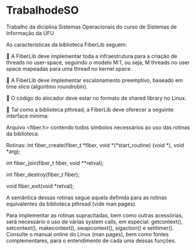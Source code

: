 # TrabalhodeSO
Trabalho da diciplina Sistemas Operacionais do curso de Sistemas de Informação da UFU

As características da biblioteca FiberLib seguem:

 A FiberLib deve implementar toda a infraestrutura para a criação de threads no user-space, seguindo o
modelo M:1, ou seja, M threads no user space mapeadas para uma thread no kernel space.

 A FiberLib deve implementar escalonamento preemptivo, baseado em time slice (algoritmo roundrobin).

 O código do alocador deve estar no formato de shared library no Linux.

 Tal como a biblioteca pthread, a FiberLib deve oferecer a seguinte interface mínima:

Arquivo <fiber.h> contendo todos símbolos necessários ao uso das rotinas da biblioteca.

Rotinas:
int fiber_create(fiber_t *fiber, void *(*start_routine) (void *), void *arg);

int fiber_join(fiber_t fiber, void **retval);

int fiber_destroy(fiber_t fiber);

void fiber_exit(void *retval);

A semântica dessas rotinas segue aquela definida para as rotinas equivalentes da biblioteca pthread (vide
man pages).

Para implementar as rotinas supracitadas, bem como outras acessórias, será necessário o uso de várias
system calls, em especial: getcontext(), setcontext(), makecontext(), swapcontext(), sigaction() e
setitimer(). Consulte o manual online do Linux (man pages), bem como fontes complementares, para o
entendimento de cada uma dessas funções.
